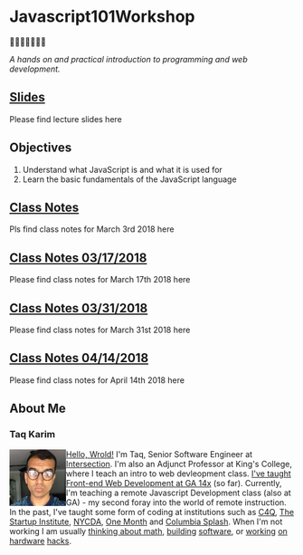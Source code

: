 # Javascript101Workshop
🎉🎈🎂🍾🎊🍻💃

*A hands on and practical introduction to programming and web development.*

## [Slides](https://mottaquikarim.github.io/rehearsal/public/stage.html?source=xsfhx#/)
Please find lecture slides here

## Objectives
1. Understand what JavaScript is and what it is used for
2. Learn the basic fundamentals of the JavaScript language


## [Class Notes](https://github.com/FEWDMaterials/IntroToCoding/tree/master/ClassNotes)
Pls find class notes for March 3rd 2018 here

## [Class Notes 03/17/2018](https://github.com/FEWDMaterials/Javascript101Workshop/tree/master/ClassNotes/03172018)
Please find class notes for March 17th 2018 here

## [Class Notes 03/31/2018](https://github.com/FEWDMaterials/Javascript101Workshop/tree/master/ClassNotes/03312018)
Please find class notes for March 31st 2018 here

## [Class Notes 04/14/2018](https://github.com/FEWDMaterials/Javascript101Workshop/tree/master/ClassNotes/04142018)
Please find class notes for April 14th 2018 here

## About Me

### Taq Karim
<img src="https://github.com/FEWDMaterials/Javascript101Workshop/blob/master/assets/taq_new.png?raw=true" style="width: 100px; height: auto;" width="100" align="left"> 

[Hello, Wrold!](https://medium.com/@the_taqquikarim/console-log-hello-wrold-3e3abeb44396) I'm Taq, Senior Software Engineer at [Intersection](https://twitter.com/intersection_co). I'm also an Adjunct Professor at King's College, where I teach an intro to web devleopment class. [I've taught Front-end Web Development at GA 14x](https://medium.com/@the_taqquikarim/10-lessons-learned-from-100-weeks-of-teaching-fewd-12c43db14f6b) (so far). Currently, I'm teaching a remote Javascript Development class (also at GA) - my second foray into the world of remote instruction. In the past, I've taught some form of coding at institutions such as [C4Q](https://www.c4q.nyc/), [The Startup Institute](https://www.startupinstitute.com/), [NYCDA](https://nycda.com/), [One Month](https://onemonth.com/) and [Columbia Splash](https://columbia.learningu.org/). When I'm not working I am usually [thinking about math](https://medium.com/math-musings/why-does-25-25-2-2-1-100-25-an-explanation-6c7e7b283d41), [building](https://medium.com/@the_taqquikarim/a-technique-for-saving-content-from-a-data-text-html-uri-10f045a8876d) [software](https://medium.com/@the_taqquikarim/introducing-bonfire-2c0e437895e2), or [working](https://photos.app.goo.gl/w1crzgI7DqCgGR373) [on](https://photos.app.goo.gl/EaFkp5SmyO0opkg32) [hardware](https://photos.app.goo.gl/tvxPl2zbIMl7FEnK2) [hacks](https://www.instagram.com/p/8rARZNND_t/?taken-by=taqqui.karim).

